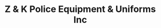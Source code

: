 ---
title: "Z & K Police Equipment & Uniforms Inc"
url: /staten-island/z-and-k-police-equipment-and-uniforms-inc/
shop: clothes
---